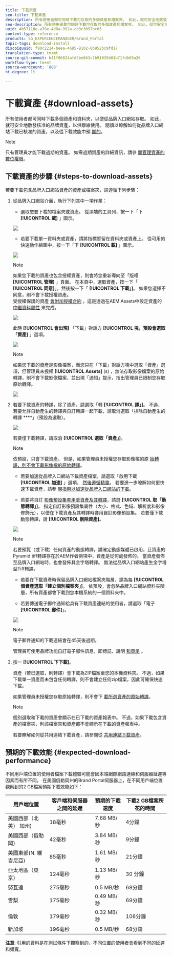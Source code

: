 ```yaml
---
title: 下載資產
seo-title: 下載資產
description: 所有使用者都可同時下載可存取的多個資產和檔案夾。 如此，就可安全地散發核准的品牌資產，以供離線使用。
seo-description: 所有使用者都可同時下載可存取的多個資產和檔案夾。 如此，就可安全地散發核准的品牌資產，以供離線使用。
uuid: 4b57118e-a76e-4d8a-992a-cb3c3097bc03
content-type: reference
products: SG_EXPERIENCEMANAGER/Brand_Portal
topic-tags: download-install
discoiquuid: f90c2214-beea-4695-9102-8b952bc9fd17
translation-type: tm+mt
source-git-commit: b41f86824afd5be043c7b91035b01b71fdb69a26
workflow-type: tm+mt
source-wordcount: '888'
ht-degree: 1%

---
```



# 下載資產 {#download-assets}

所有使用者都可同時下載多個資產和資料夾，以便從品牌入口網站存取。 如此，就可安全地散發核准的品牌資產，以供離線使用。 閱讀以瞭解如何從品牌入口網站下載已核准的資產，以及從下載效能中預 [期的](../using/brand-portal-download-users.md#main-pars-header)。

>[!NOTE]
>
>只有管理員才能下載過期的資產。 如需過期資產的詳細資訊，請參 [閱管理資產的數位權限](../using/manage-digital-rights-of-assets.md)。

## 下載資產的步驟 {#steps-to-download-assets}

若要下載包含品牌入口網站資產的資產或檔案夾，請遵循下列步驟：

1. 從品牌入口網站介面，執行下列其中一項作業：

   * 選取您要下載的檔案夾或資產。 從頂端的工具列，按一下「下 **[!UICONTROL 載]** 」圖示。

   ![](assets/downloadassets-1.png)

   * 若要下載單一資料夾或資產，請將指標暫留在資料夾或資產上。 從可用的快速動作縮圖中，按一下「下 **[!UICONTROL 載]** 」圖示。

   ![](assets/downloadsingleasset-1.png)

   >[!NOTE]
   >
   >如果您下載的資產也包含授權資產，則會將您重新導向至「版權 **[!UICONTROL 管理]** 」頁面。 在本頁中，選取資產，按一下「 **[!UICONTROL 同意]**」，然後按一下「 **[!UICONTROL 下載」]**。 如果您選擇不同意，則不會下載授權資產。\
   >受授權保護的資產 [會附加授權合約](https://helpx.adobe.com/experience-manager/6-5/assets/using/drm.html#DigitalRightsManagementinAssets) ，這是透過在AEM Assets中設定資產的 [中繼資料屬性](https://helpx.adobe.com/experience-manager/6-5/assets/using/drm.html#DigitalRightsManagementinAssets) 來完成。

   ![](assets/licensed-asset-download-1.png)

   此時 **[!UICONTROL 會出現]** 「下載」對話方 **[!UICONTROL 塊，預設會選取「資產]** 」選項。

   ![](assets/donload-assets-dialog-1.png)

   >[!NOTE]
   >
   >如果您下載的資產是影像檔案，而您只在「下載」對話方塊中選取「資產」選項，但管理員未授權 **[!UICONTROL Assets]** (s) [](../using/brand-portal-adding-users.md#main-pars-procedure-202029708) ，無法存取影像檔案的原始轉譯，則不會下載影像檔案，並出現「通知」提示，指出管理員已限制您存取原始轉譯。

   ![](assets/restrictaccess-note.png)

1. 若要下載資產的轉譯，除了資產，請選取「轉 **[!UICONTROL 譯」]**。 不過，若要允許自動產生的轉譯與自訂轉譯一起下載，請取消選取「排除自動產生的轉譯 ****」（預設為選取）。

   ![](assets/exclude-auto-renditions.png)

   若要僅下載轉譯，請取消 **[!UICONTROL 選取「資產」]**。

   >[!NOTE]
   >
   >依預設，只會下載資產。 但是，如果管理員未授權您存取影像檔的原 [始轉譯，則不會下載影像檔的原始轉譯](../using/brand-portal-adding-users.md#main-pars-procedure-202029708)。

   * 若要加速從品牌入口網站下載資產檔案，請選取「啟用下載 **[!UICONTROL 加速]** 」選項， [然後遵循精靈](../using/accelerated-download.md#main-pars-header-405749062)。 若要進一步瞭解如何更快速下載資產，請參 [閱指南以加速從品牌入口網站的下載](../using/accelerated-download.md)。

   * 若要將自訂 [影像預設集套用至資產及其轉譯](../using/brand-portal-image-presets.md#applyimagepresetswhendownloadingimages)，請選 **[!UICONTROL 取「動態轉譯」]**。 指定自訂影像預設集屬性（大小、格式、色域、解析度和影像修飾元），以便在下載資產及其轉譯時套用自訂影像預設集。 若要僅下載動態轉譯，請 **[!UICONTROL 刪除資產]**。

   ![](assets/dynamic-renditions.png)

   >[!NOTE]
   >
   >若要預覽（或下載）任何資產的動態轉譯，請確定動態媒體已啟用，且資產的Pyramid tiff轉譯存在於AEM作者例項中，資產是從何處發佈的。 當資產發佈至品牌入口網站時，也會發佈其金字塔轉譯。 無法從品牌入口網站產生金字塔型Tiff轉譯。

   * 若要在下載資產時保留品牌入口網站檔案夾階層，請為每 **[!UICONTROL 個資產選取「建立個別檔案夾」]**。 依預設，會忽略品牌入口網站資料夾階層，所有資產都會下載到您本機系統的一個資料夾中。

   * 若要傳送電子郵件通知給具有下載資產連結的使用者，請選取「電子 **[!UICONTROL 郵件]**」。

   ![](assets/download-link.png)

   >[!NOTE]
   >
   >電子郵件通知的下載連結會在45天後過期。
   >
   >管理員可使用品牌功能自訂電子郵件訊息，即標誌、說明 [和頁尾](../using/brand-portal-branding.md) 。

1. 按一 **[!UICONTROL 下下載]**。

   資產（若已選取，則轉譯）會下載為ZIP檔案至您的本機資料夾。 不過，如果下載單一資產而未包含任何轉譯，則不會建立任何zip檔案，因此可確保快速下載。

   如果管理員未授權您存取原始轉譯，則不會下 [載所選資產的原始轉譯](../using/brand-portal-adding-users.md#main-pars-procedure-202029708)。

   >[!NOTE]
   >
   >個別選取和下載的資產會顯示在已下載的資產報表中。 不過，如果下載包含資產的檔案夾，則該檔案夾和資產都不會顯示在下載的資產報表中。

   若要瞭解如何從共用連結下載資產，請參閱從 [共用連結下載資產](../using/brand-portal-link-share.md#main-pars-header-1703469193)。

## 預期的下載效能 {#expected-download-performance}

不同用戶端位置的使用者檔案下載體驗可能會因本端網際網路連線和伺服器延遲等因素而有所不同。 在美國俄勒岡州的Brand Portal伺服器上，在不同用戶端位置觀察到的2 GB檔案預期下載效能如下：

| 用戶端位置 | 客戶端和伺服器之間的延遲 | 預期的下載速度 | 下載2 GB檔案所花的時間 |
|-------------------------|-----------------------------------|-------------------------|------------------------------------|
| 美國西部（北美） 加州) | 18毫秒 | 7.68 MB/秒 | 4分鐘 |
| 美國西部（俄勒岡） | 42毫秒 | 3.84 MB/秒 | 9分鐘 |
| 美國東部(N. 維吉尼亞) | 85毫秒 | 1.61 MB/秒 | 21分鐘 |
| 亞太地區（東京） | 124毫秒 | 1.13 MB/秒 | 30 分鐘 |
| 努瓦達 | 275毫秒 | 0.5 MB/秒 | 68分鐘 |
| 雪梨 | 175毫秒 | 0.49 MB/秒 | 69分鐘 |
| 倫敦 | 179毫秒 | 0.32 MB/秒 | 106分鐘 |
| 新加坡 | 196毫秒 | 0.5 MB/秒 | 68分鐘 |

**注意**: 引用的資料是在測試條件下觀察到的，不同位置的使用者會看到不同的延遲和頻寬。
